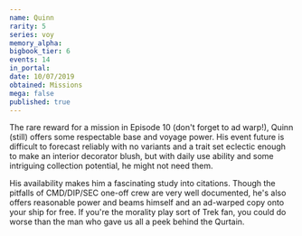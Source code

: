 ```yaml
---
name: Quinn
rarity: 5
series: voy
memory_alpha:
bigbook_tier: 6
events: 14
in_portal:
date: 10/07/2019
obtained: Missions
mega: false
published: true
---
```


The rare reward for a mission in Episode 10 (don't forget to ad warp!), Quinn (still) offers some respectable base and voyage power. His event future is difficult to forecast reliably with no variants and a trait set eclectic enough to make an interior decorator blush, but with daily use ability and some intriguing collection potential, he might not need them.

His availability makes him a fascinating study into citations. Though the pitfalls of CMD/DIP/SEC one-off crew are very well documented, he's also offers reasonable power and beams himself and an ad-warped copy onto your ship for free. If you're the morality play sort of Trek fan, you could do worse than the man who gave us all a peek behind the Qurtain.
